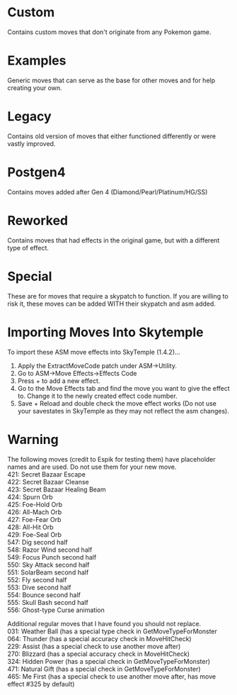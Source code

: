 # Custom
Contains custom moves that don't originate from any Pokemon game.

# Examples
Generic moves that can serve as the base for other moves and for help creating your own.

# Legacy
Contains old version of moves that either functioned differently or were vastly improved.

# Postgen4
Contains moves added after Gen 4 (Diamond/Pearl/Platinum/HG/SS)

# Reworked
Contains moves that had effects in the original game, but with a different type of effect.

# Special
These are for moves that require a skypatch to function. If you are willing to risk it, these moves can be added WITH their skypatch and asm added.

# Importing Moves Into Skytemple
To import these ASM move effects into SkyTemple (1.4.2)...
1. Apply the ExtractMoveCode patch under ASM->Utility.
2. Go to ASM->Move Effects->Effects Code
3. Press + to add a new effect.
4. Go to the Move Effects tab and find the move you want to give the effect to. Change it to the newly created effect code number.
5. Save + Reload and double check the move effect works (Do not use your savestates in SkyTemple as they may not reflect the asm changes).

# Warning
The following moves (credit to Espik for testing them) have placeholder names and are used. Do not use them for your new move. <br/>
421: Secret Bazaar Escape <br/>
422: Secret Bazaar Cleanse <br/>
423: Secret Bazaar Healing Beam <br/>
424: Spurn Orb <br/>
425: Foe-Hold Orb <br/>
426: All-Mach Orb <br/>
427: Foe-Fear Orb <br/>
428: All-Hit Orb <br/>
429: Foe-Seal Orb <br/>
547: Dig second half <br/>
548: Razor Wind second half <br/>
549: Focus Punch second half <br/>
550: Sky Attack second half <br/>
551: SolarBeam second half <br/>
552: Fly second half <br/>
553: Dive second half <br/>
554: Bounce second half <br/>
555: Skull Bash second half <br/>
556: Ghost-type Curse animation <br/>

Additional regular moves that I have found you should not replace. <br/>
031: Weather Ball (has a special type check in GetMoveTypeForMonster <br/>
064: Thunder (has a special accuracy check in MoveHitCheck) <br/>
229: Assist (has a special check to use another move after) <br/>
270: Blizzard (has a special accuracy check in MoveHitCheck) <br/>
324: Hidden Power (has a special check in GetMoveTypeForMonster) <br/>
471: Natural Gift (has a special check in GetMoveTypeForMonster) <br/>
465: Me First (has a special check to use another move after, has move effect #325 by default) <br/>

